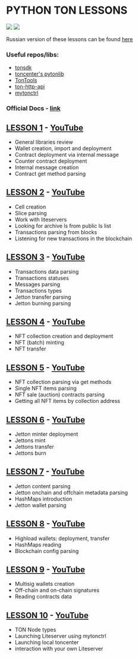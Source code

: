 # PYTHON TON LESSONS
[![](https://img.shields.io/badge/%F0%9F%92%8E-TON-grey)](https://ton.org)
![](https://img.shields.io/github/last-commit/TonDevStudy/pyton-lessons-eng)

Russian version of these lessons can be found [here](https://github.com/yungwine/pyton-lessons)

### Useful repos/libs:
* [tonsdk](https://github.com/tonfactory/tonsdk)
* [toncenter's pytonlib](https://github.com/toncenter/pytonlib)
* [TonTools](https://github.com/yungwine/TonTools)
* [ton-http-api](https://github.com/toncenter/ton-http-api)
* [mytonctrl](https://github.com/ton-blockchain/mytonctrl)

### Official Docs - [link](https://docs.ton.org)

## [LESSON 1](https://github.com/TonDevStudy/pyton-lessons-eng/blob/main/lesson_1) - [YouTube](https://youtu.be/gaowb3KyRyU)

- General libraries review
- Wallet creation, import and deployment
- Contract deployment via internal message
- Counter contract deployment
- Internal message creation
- Contract get method parsing

## [LESSON 2](https://github.com/TonDevStudy/pyton-lessons-eng/blob/main/lesson_2) - [YouTube](https://youtu.be/sT9zFzcwLSg)

- Cell creation
- Slice parsing
- Work with liteservers
- Looking for archive ls from public ls list
- Transactions parsing from blocks
- Listening for new transactions in the blockchain

## [LESSON 3](https://github.com/TonDevStudy/pyton-lessons-eng/blob/main/lesson_3) - [YouTube](https://youtu.be/ewkeXOWGB5w)

- Transactions data parsing
- Transactions statuses
- Messages parsing
- Transactions types
- Jetton transfer parsing
- Jetton burning parsing

## [LESSON 4](https://github.com/TonDevStudy/pyton-lessons-eng/blob/main/lesson_4) - [YouTube](https://youtu.be/QV28bTNBUc8)

- NFT collection creation and deployment
- NFT (batch) minting
- NFT transfer

## [LESSON 5](https://github.com/TonDevStudy/pyton-lessons-eng/blob/main/lesson_5) - [YouTube](https://youtu.be/sd68ZYOx7R0)

- NFT collection parsing via get methods
- Single NFT items parsing
- NFT sale (auction) contracts parsing
- Getting all NFT items by collection address

## [LESSON 6](https://github.com/TonDevStudy/pyton-lessons-eng/blob/main/lesson_6) - [YouTube](https://youtu.be/wBf4KZIVU_Y)

- Jetton minter deployment
- Jettons mint
- Jettons transfer 
- Jettons burn

## [LESSON 7](https://github.com/TonDevStudy/pyton-lessons-eng/blob/main/lesson_7) - [YouTube](https://youtu.be/2ZJLJbpDy_I)

- Jetton content parsing
- Jetton onchain and offchain metadata parsing
- HashMaps introduction 
- Jetton wallet parsing

## [LESSON 8](https://github.com/TonDevStudy/pyton-lessons-eng/blob/main/lesson_8) - [YouTube](https://youtu.be/U3YT1UV1Crg)

- Highload wallets: deployment, transfer
- HashMaps reading
- Blockchain config parsing 

## [LESSON 9](https://github.com/TonDevStudy/pyton-lessons-eng/blob/main/lesson_9) - [YouTube](https://youtu.be/m3UyCWqROgc)

- Multisig wallets creation
- Off-chain and on-chain signatures
- Reading contracts data 

## [LESSON 10](https://github.com/TonDevStudy/pyton-lessons-eng/blob/main/lesson_10) - [YouTube](https://youtu.be/p5zPMkSZzPc)

- TON Node types
- Launching Liteserver using mytonctrl
- Launching local toncenter 
- interaction with your own Liteserver 
